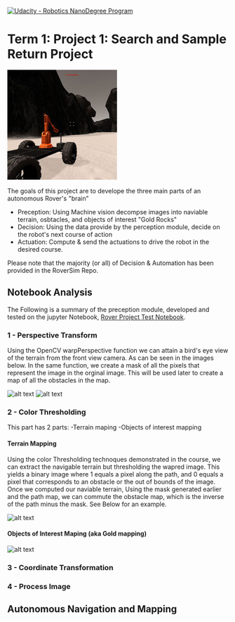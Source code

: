 [//]: # (Image References)
[image_0]: ./misc/rover_image.jpg
[image_1]: ./calibration_images/example_grid1.jpg'
[image_2]: ./output/warp-mask_example.jpg'
[image_3]: ./output/terrain-example.png'
[image_4]: ./output/gold-example.png'

[![Udacity - Robotics NanoDegree Program](https://s3-us-west-1.amazonaws.com/udacity-robotics/Extra+Images/RoboND_flag.png)](https://www.udacity.com/robotics)
# Term 1: Project 1: Search and Sample Return Project
![alt text][image_0] 

The goals of this project are to develope the three main parts of an autonomous Rover's "brain"
- Preception: Using Machine vision decompse images into naviable terrain, osbtacles, and objects of interest "Gold Rocks"
- Decision: Using the data provide by the perception module, decide on the robot's next course of action
- Actuation: Compute & send the actuations to drive the robot in the desired course.

Please note that the majority (or all) of Decision & Automation has been provided in the RoverSim Repo.

## Notebook Analysis

The Following is a summary of the preception module, developed and tested on the jupyter Notebook, [Rover Project Test Notebook](https://github.com/ExtEng/T1-P0-RoverSim/blob/master/code/Rover_Project_Test_Notebook.ipynb).

### 1 - Perspective Transform
Using the OpenCV warpPerspective function we can attain a bird's eye view of the terrain from the front view camera. As can be seen in the images below. In the same function, we create a mask of all the pixels that represent the image in the orginal image. This will be used later to create a map of all the obstacles in the map. 

![alt text][image_1] 
![alt text][image_2] 

### 2 - Color Thresholding
This part has 2 parts:
-Terrain maping 
-Objects of interest mapping

#### Terrain Mapping

Using the color Thresholding technoques demonstrated in the course, we can extract the navigable terrain but thresholding the wapred image. This yields a binary image where 1 equals a pixel along the path, and 0 equals a pixel that corresponds to an obstacle or the out of bounds of the image. Once we computed our naviable terrain, Using the mask generated earlier and the path map, we can commute the obstacle map, which is the inverse of the path minus the mask. See Below for an example.

![alt text][image_3] 

#### Objects of Interest Maping (aka Gold mapping)


![alt text][image_4] 





### 3 - Coordinate Transformation

### 4 - Process Image

## Autonomous Navigation and Mapping



